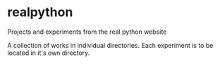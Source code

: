 # realpython

Projects and experiments from the real python website

A collection of works in individual directories.  Each experiment is to be located in it's own directory.
